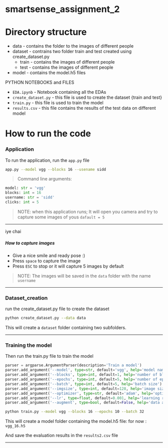 # smartsense_assignment_2


# Directory structure 

- data - contains the folder to the images of different people
- dataset - contrains two folder train and test  created using create_dataset.py
    - train - contains the images of different people
    - test - contains the images of different people
- model - contains the model.h5 files

PYTHON NOTEBOOKS and FILES
- `EDA.ipynb`  - Notebook containing all the EDAs
- `create_dataset.py` - this file is used to create the dataset {train and test}
- `train.py` - this file is used to train the model
- `results.csv` - this file contains the results of the test data on different model



# How to run the code

### Application

To run the application, run the `app.py` file

```bash
app.py --model vgg --blocks 16 --usename sidd
```

> Command line arguments:

```python
model: str = 'vgg'
blocks: int = 16
username: str = 'sidd'
clicks: int = 5
```


> NOTE: when this application runs; It will open you camera and try to capture some images of yous `dafault = 5`
---
iye chai
##### How to capture images

- Give a nice smile and ready pose :)
- Press `space` to capture the image
- Press `ESC` to stop or it will capture 5 images by default


> NOTE: The images will be saved in the `data` folder with the name `username`

---

### Dataset_creation

run the create_dataset.py file to create the dataset
```bash
python create_dataset.py --data data
```

This will create a `dataset` folder containing two subfolders.

---

### Training the model

Then run the train.py file to train the model
```python
parser = argparse.ArgumentParser(description='Train a model')
parser.add_argument('--model', type=str, default='vgg', help='model name')
parser.add_argument('--blocks', type=int, default=1, help='number of blocks 1,3,5,..')
parser.add_argument('--epochs', type=int, default=5, help='number of epochs')
parser.add_argument('--batch', type=int, default=5, help='batch size')
parser.add_argument('--imgsize', type=int, default=128, help='image size')
parser.add_argument('--optimizer', type=str, default='adam', help='optimizer')
parser.add_argument('--lr', type=float, default=0.001, help='learning rate')
parser.add_argument('--augment', type=bool, default=False, help='data augmentation')
```

```bash
python train.py --model vgg --blocks 16 --epochs 10 --batch 32 
```

This will create a model folder containing the model.h5 file: for now : `vgg_16.h5`

And save the evaluation results in the `results2.csv` file

---




